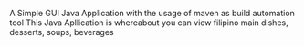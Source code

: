 A Simple GUI Java Application with the usage of maven as build automation tool
This Java Apllication is whereabout you can view filipino main dishes, desserts, soups, beverages

